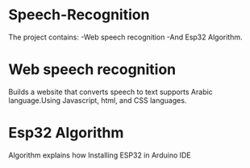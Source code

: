 # Speech-Recognition
The project contains:
-Web speech recognition 
-And Esp32 Algorithm.

# Web speech recognition
Builds a website that converts speech to text supports Arabic language.Using Javascript, html, and CSS languages.

# Esp32 Algorithm
Algorithm explains how Installing ESP32 in Arduino IDE
